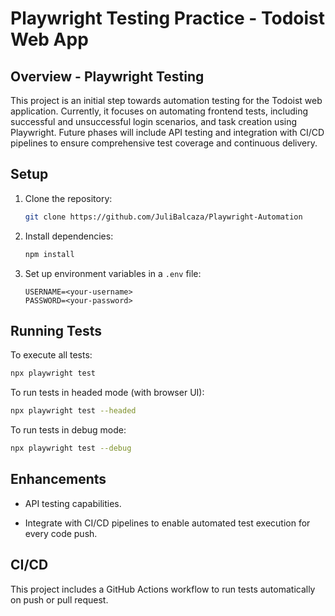 # Playwright Testing Practice - Todoist Web App

## Overview - Playwright Testing

This project is an initial step towards automation testing for the Todoist web application. Currently, it focuses on automating frontend tests, including successful and unsuccessful login scenarios, and task creation using Playwright. Future phases will include API testing and integration with CI/CD pipelines to ensure comprehensive test coverage and continuous delivery.

## Setup

1. Clone the repository:
   ```bash
   git clone https://github.com/JuliBalcaza/Playwright-Automation
   ```
2. Install dependencies:
   ```bash
   npm install
   ```
3. Set up environment variables in a `.env` file:
   ```
   USERNAME=<your-username>
   PASSWORD=<your-password>
   ```

## Running Tests

To execute all tests:
```bash
npx playwright test
```

To run tests in headed mode (with browser UI):
```bash
npx playwright test --headed
```

To run tests in debug mode:
```bash
npx playwright test --debug
```
## Enhancements
- API testing capabilities.

- Integrate with CI/CD pipelines to enable automated test execution for every code push.

## CI/CD

This project includes a GitHub Actions workflow to run tests automatically on push or pull request.